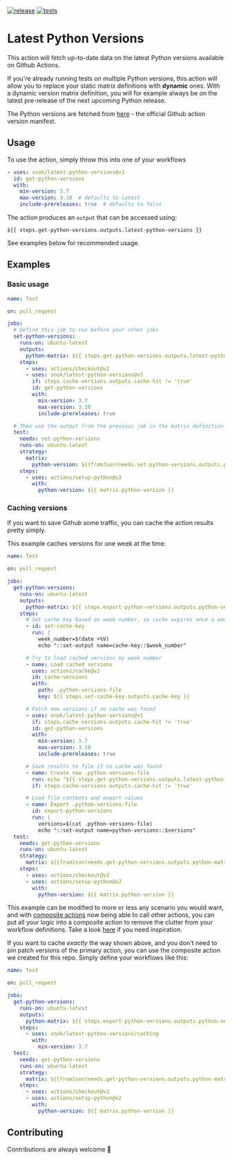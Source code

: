 [![release](https://img.shields.io/github/release/snok/latest-python-versions.svg)](https://github.com/snok/latest-python-versions/releases/latest)
[![tests](https://github.com/snok/latest-python-versions/actions/workflows/test.yml/badge.svg?branch=main)](https://github.com/snok/latest-python-versions/actions/workflows/test.yml)

# Latest Python Versions

This action will fetch up-to-date data on the latest
Python versions available on Github Actions.

If you're already running tests on multiple Python versions,
this action will allow you to replace your static
matrix definitions with **dynamic** ones.
With a dynamic version matrix definition, you will for example always be
on the latest pre-release of the next upcoming Python release.

The Python versions are fetched from [here](https://raw.githubusercontent.com/actions/python-versions/main/versions-manifest.json) - the official Github action version manifest.

## Usage

To use the action, simply throw this into one of your workflows

```yaml
- uses: snok/latest-python-versions@v1
  id: get-python-versions
  with:
    min-version: 3.7
    max-version: 3.10  # defaults to latest
    include-prereleases: true  # defaults to false
```

The action produces an `output` that can be accessed using:

```
${{ steps.get-python-versions.outputs.latest-python-versions }}
```

See examples below for recommended usage.

## Examples

### Basic usage

```yaml
name: Test

on: pull_request

jobs:
  # Define this job to run before your other jobs
  set-python-versions:
    runs-on: ubuntu-latest
    outputs:
      python-matrix: ${{ steps.get-python-versions.outputs.latest-python-versions }}
    steps:
      - uses: actions/checkout@v2
      - uses: snok/latest-python-versions@v1
        if: steps.cache-versions.outputs.cache-hit != 'true'
        id: get-python-versions
        with:
          min-version: 3.7
          max-version: 3.10
          include-prereleases: true

  # Then use the output from the previous job in the matrix definition
  test:
    needs: set-python-versions
    runs-on: ubuntu-latest
    strategy:
      matrix:
        python-version: ${{fromJson(needs.set-python-versions.outputs.python-matrix)}}
    steps:
      - uses: actions/setup-python@v2
        with:
          python-version: ${{ matrix.python-version }}
```

### Caching versions

If you want to save Github some traffic, you
can cache the action results pretty simply.

This example caches versions for one week at the time:

```yaml
name: Test

on: pull_request

jobs:
  get-python-versions:
    runs-on: ubuntu-latest
    outputs:
      python-matrix: ${{ steps.export-python-versions.outputs.python-versions }}
    steps:
      # Set cache key based on week number, so cache expires once a week
      - id: set-cache-key
        run: |
          week_number=$(date +%V)
          echo "::set-output name=cache-key::$week_number"

      # Try to load cached versions by week number
      - name: Load cached versions
        uses: actions/cache@v2
        id: cache-versions
        with:
          path: .python-versions-file
          key: ${{ steps.set-cache-key.outputs.cache-key }}

      # Fetch new versions if no cache was found
      - uses: snok/latest-python-versions@v1
        if: steps.cache-versions.outputs.cache-hit != 'true'
        id: get-python-versions
        with:
          min-version: 3.7
          max-version: 3.10
          include-prereleases: true

      # Save results to file if no cache was found
      - name: Create new .python-versions-file
        run: echo "${{ steps.get-python-versions.outputs.latest-python-versions }}" > .python-versions-file
        if: steps.cache-versions.outputs.cache-hit != 'true'

      # Load file contents and export values
      - name: Export .python-versions-file
        id: export-python-versions
        run: |
          versions=$(cat .python-versions-file)
          echo "::set-output name=python-versions::$versions"
  test:
    needs: get-python-versions
    runs-on: ubuntu-latest
    strategy:
      matrix: ${{fromJson(needs.get-python-versions.outputs.python-matrix)}}
    steps:
      - uses: actions/checkout@v2
      - uses: actions/setup-python@v2
        with:
          python-version: ${{ matrix.python-version }}
```

This example can be modified to more or less any scenario you would want,
and with [composite actions](https://docs.github.com/en/github-ae@latest/actions/creating-actions/creating-a-composite-action)
now being able to call other actions, you can put all your logic into
a composite action to remove the clutter from your workflow definitions.
Take a look [here](utility_workflows/action.yml) if you need inspiration.

If you want to cache _exactly_ the way shown above,
and you don't need to pin patch versions of the primary action,
you can use the composite action we created for this repo. Simply
define your workflows like this:

```yaml
name: Test

on: pull_request

jobs:
  get-python-versions:
    runs-on: ubuntu-latest
    outputs:
      python-matrix: ${{ steps.export-python-versions.outputs.python-versions }}
    steps:
      - uses: snok/latest-python-versions/caching
        with:
          min-version: 3.7
  test:
    needs: get-python-versions
    runs-on: ubuntu-latest
    strategy:
      matrix: ${{fromJson(needs.get-python-versions.outputs.python-matrix)}}
    steps:
      - uses: actions/checkout@v2
      - uses: actions/setup-python@v2
        with:
          python-version: ${{ matrix.python-version }}
```

## Contributing

Contributions are always welcome 👏
